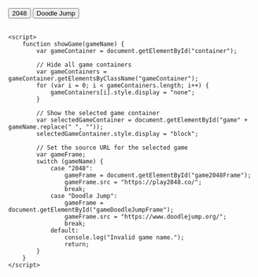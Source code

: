 <html>
<head>
    <title>Show Games</title>
    <style>
        .gameContainer {
            display: none;
            width: 100%;
            height: 100%;
        }
    </style>
</head>
<body>
    <button onclick="showGame('2048')">2048</button>
    <button onclick="showGame('Doodle Jump')">Doodle Jump</button>
    <br><br>
    <div id="container">
        <div id="game2048" class="gameContainer">
            <iframe id="game2048Frame" class="gameFrame" src="" style="width: 100%; height: 100%;"></iframe>
        </div>
        <div id="gameDoodleJump" class="gameContainer">
            <iframe id="gameDoodleJumpFrame" class="gameFrame" src="" style="width: 100%; height: 100%;"></iframe>
        </div>
    </div>

    <script>
        function showGame(gameName) {
            var gameContainer = document.getElementById("container");

            // Hide all game containers
            var gameContainers = gameContainer.getElementsByClassName("gameContainer");
            for (var i = 0; i < gameContainers.length; i++) {
                gameContainers[i].style.display = "none";
            }

            // Show the selected game container
            var selectedGameContainer = document.getElementById("game" + gameName.replace(" ", ""));
            selectedGameContainer.style.display = "block";

            // Set the source URL for the selected game
            var gameFrame;
            switch (gameName) {
                case "2048":
                    gameFrame = document.getElementById("game2048Frame");
                    gameFrame.src = "https://play2048.co/";
                    break;
                case "Doodle Jump":
                    gameFrame = document.getElementById("gameDoodleJumpFrame");
                    gameFrame.src = "https://www.doodlejump.org/";
                    break;
                default:
                    console.log("Invalid game name.");
                    return;
            }
        }
    </script>
</body>
</html>
